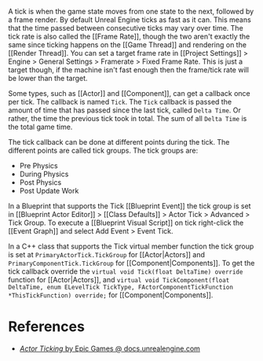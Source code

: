 A tick is when the game state moves from one state to the next, followed by a frame render.
By default Unreal Engine ticks as fast as it can.
This means that the time passed between consecutive ticks may vary over time.
The tick rate is also called the [[Frame Rate]], though the two aren't exactly the same since ticking happens on the [[Game Thread]] and rendering on the [[Render Thread]].
You can set a target frame rate in [[Project Settings]] > Engine > General Settings > Framerate > Fixed Frame Rate.
This is just a target though, if the machine isn't fast enough then the frame/tick rate will be lower than the target.

Some types, such as [[Actor]] and [[Component]], can get a callback once per tick.
The callback is named `Tick`.
The `Tick` callback is passed the amount of time that has passed since the last tick, called `Delta Time`.
Or rather, the time the previous tick took in total.
The sum of all `Delta Time` is the total game time.

The tick callback can be done at different points during the tick.
The different points are called tick groups.
The tick groups are:
- Pre Physics
- During Physics
- Post Physics
- Post Update Work

In a Blueprint that supports the Tick [[Blueprint Event]] the tick group is set in [[Blueprint Actor Editor]] > [[Class Defaults]] > Actor Tick > Advanced > Tick Group.
To execute a [[Blueprint Visual Script]] on tick right-click the [[Event Graph]] and select Add Event > Event Tick.

In a C++ class that supports the Tick virtual member function the tick group is set at `PrimaryActorTick.TickGroup`  for [[Actor|Actors]] and `PrimaryComponentTick.TickGroup` for [[Component|Components]].
To get the tick callback override the `virtual void Tick(float DeltaTime) override` function for [[Actor|Actors]],
and `virtual void TickComponent(float DeltaTime, enum ELevelTick TickType, FActorComponentTickFunction *ThisTickFunction) override;` for [[Component|Components]].


# References

- [_Actor Ticking_ by Epic Games @ docs.unrealengine.com](https://docs.unrealengine.com/5.2/en-US/actor-ticking-in-unreal-engine/)